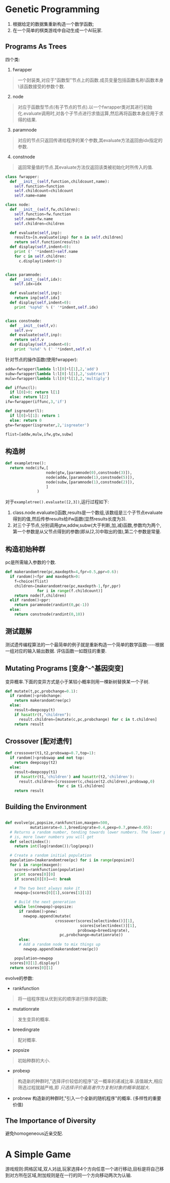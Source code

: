 # Genetic Programming
1. 根据给定的数据集重新构造一个数学函数;
2. 在一个简单的棋类游戏中自动生成一个AI玩家.

## Programs As Trees
四个类:
1. fwrapper
>一个封装类,对应于"函数型"节点上的函数.成员变量包括函数名称\函数本身\该函数接受的参数个数.

2. node
>对应于函数型节点(有子节点的节点).以一个fwrapper类对其进行初始化.evaluate调用时,对各个子节点进行求值运算,然后再将函数本身应用于求得的结果.

3. paramnode
>对应的节点只返回传递给程序的某个参数,其evaluate方法返回由idx指定的参数.

4. constnode
>返回常量值的节点.其evaluate方法仅返回该类被初始化时所传入的值.       

```python
class fwrapper:
  def __init__(self,function,childcount,name):
    self.function=function
    self.childcount=childcount
    self.name=name

class node:
  def __init__(self,fw,children):
    self.function=fw.function
    self.name=fw.name
    self.children=children

  def evaluate(self,inp):    
    results=[n.evaluate(inp) for n in self.children]
    return self.function(results)
  def display(self,indent=0):
    print (' '*indent)+self.name
    for c in self.children:
      c.display(indent+1)


class paramnode:
  def __init__(self,idx):
    self.idx=idx

  def evaluate(self,inp):
    return inp[self.idx]
  def display(self,indent=0):
    print '%sp%d' % (' '*indent,self.idx)


class constnode:
  def __init__(self,v):
    self.v=v
  def evaluate(self,inp):
    return self.v
  def display(self,indent=0):
    print '%s%d' % (' '*indent,self.v)
```

针对节点的操作函数(使用fwrapper):
```python
addw=fwrapper(lambda l:l[0]+l[1],2,'add')
subw=fwrapper(lambda l:l[0]-l[1],2,'subtract')
mulw=fwrapper(lambda l:l[0]*l[1],2,'multiply')

def iffunc(l):
  if l[0]>0: return l[1]
  else: return l[2]
ifw=fwrapper(iffunc,3,'if')

def isgreater(l):
  if l[0]>l[1]: return 1
  else: return 0
gtw=fwrapper(isgreater,2,'isgreater')

flist=[addw,mulw,ifw,gtw,subw]


```

## 构造树
```python
def exampletree():
  return node(ifw,[
                  node(gtw,[paramnode(0),constnode(3)]),
                  node(addw,[paramnode(1),constnode(5)]),
                  node(subw,[paramnode(1),constnode(2)]),
                  ]
              )
```
对于`exampletree().evaluate([2,3])`,运行过程如下:
1. class.node.evaluate()函数,results是一个数组,该数组是三个子节点evaluate得到的值,然后传参results给ifw函数(显然results长度为3).
2. 对三个子节点,分别调用gtw,addw,subw(大于判断,加,减)函数,参数均为两个,第一个参数是从父节点得到的参数(即从[2,3]中取出的值),第二个参数是常量.

## 构造初始种群
pc是所需输入参数的个数.
```python
def makerandomtree(pc,maxdepth=4,fpr=0.5,ppr=0.6):
  if random()<fpr and maxdepth>0:
    f=choice(flist)
    children=[makerandomtree(pc,maxdepth-1,fpr,ppr)
              for i in range(f.childcount)]
    return node(f,children)
  elif random()<ppr:
    return paramnode(randint(0,pc-1))
  else:
    return constnode(randint(0,10))
```

## 测试题解
测试遗传编程算法的一个最简单的例子就是重新构造一个简单的数学函数----根据一组对应的输入输出数据.
评估函数一如既往的重要.

## Mutating Programs [变身^-^基因突变]
变异概率.下面的变异方式是小于某较小概率则用一棵新树替换某一个子树.
```python
def mutate(t,pc,probchange=0.1):
  if random()<probchange:
    return makerandomtree(pc)
  else:
    result=deepcopy(t)
    if hasattr(t,"children"):
      result.children=[mutate(c,pc,probchange) for c in t.children]
    return result
```
## Crossover [配对遗传]
```python
def crossover(t1,t2,probswap=0.7,top=1):
  if random()<probswap and not top:
    return deepcopy(t2)
  else:
    result=deepcopy(t1)
    if hasattr(t1,'children') and hasattr(t2,'children'):
      result.children=[crossover(c,choice(t2.children),probswap,0)
                       for c in t1.children]
    return result
```

## Building the Environment
```python

def evolve(pc,popsize,rankfunction,maxgen=500,
           mutationrate=0.1,breedingrate=0.4,pexp=0.7,pnew=0.05):
  # Returns a random number, tending towards lower numbers. The lower pexp
  # is, more lower numbers you will get
  def selectindex():
    return int(log(random())/log(pexp))

  # Create a random initial population
  population=[makerandomtree(pc) for i in range(popsize)]
  for i in range(maxgen):
    scores=rankfunction(population)
    print scores[0][0]
    if scores[0][0]==0: break

    # The two best always make it
    newpop=[scores[0][1],scores[1][1]]

    # Build the next generation
    while len(newpop)<popsize:
      if random()>pnew:
        newpop.append(mutate(
                      crossover(scores[selectindex()][1],
                                 scores[selectindex()][1],
                                probswap=breedingrate),
                        pc,probchange=mutationrate))
      else:
      # Add a random node to mix things up
        newpop.append(makerandomtree(pc))

    population=newpop
  scores[0][1].display()    
  return scores[0][1]
```

evolve的参数:
- rankfunction
> 将一组程序按从优到劣的顺序进行排序的函数;

- mutationrate
>发生变异的概率.

- breedingrate
>配对概率.

- popsize
>初始种群的大小.

- probexp
>构造新的种群时,"选择评价较低的程序"这一概率的递减比率.该值越大,相应筛选过程就越严格,即 *只选择评价最高者作为复制对象的概率就越大*.

- probnew
构造新的种群时,"引入一个全新的随机程序"的概率. (多样性的重要价值)


## The Importance of Diversity
避免homogeneous近亲交配.



# A Simple Game
游戏规则:网格区域,双人对战,玩家选择4个方向任意一个进行移动,目标是将自己移到对方所在区域,附加规则是在一行的同一个方向移动两次为认输.
